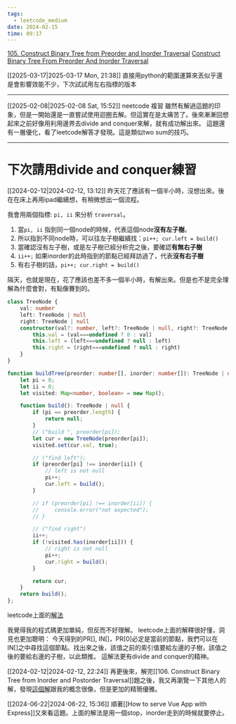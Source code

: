 ```yaml
---
tags:
  - leetcode_medium
date: 2024-02-15
time: 09:17
---
```

[105. Construct Binary Tree from Preorder and Inorder Traversal](https://leetcode.com/problems/construct-binary-tree-from-preorder-and-inorder-traversal/)
[Construct Binary Tree From Preorder And Inorder Traversal](https://neetcode.io/problems/binary-tree-from-preorder-and-inorder-traversal)

[[2025-03-17|2025-03-17 Mon, 21:38]]
直接用python的範圍運算來丟似乎還是會影響效能不少，下次試試用左右指標的版本

---

[[2025-02-08|2025-02-08 Sat, 15:52]]
neetcode 複習
雖然有解過這題的印象，但是一開始還是一直嘗試使用迴圈去解。但這實在是太痛苦了。後來漸漸回想起來之前好像用利用邊界去divide and conquer來解，就有成功解出來。
這題還有一層優化，看了leetcode解答才發現。這是類似two sum的技巧。

---


# 下次請用divide and conquer練習

[[2024-02-12|2024-02-12, 13:12]]
昨天花了應該有一個半小時，沒想出來。後在在床上再用ipad繼續想，有稍微想出一個流程。

我會用兩個指標: `pi, ii` 來分析 `traversal`。
1. 當`pi, ii` 指到同一個node的時候，代表這個node**沒有左子樹**。
2. 所以指到不同node時，可以往左子樹繼續找：`pi++; cur.left = build()` 
3. 當確認沒有左子樹，或是左子樹已經分析完之後，要確認**有無右子樹**
4. `ii++;` 如果inorder的此時指到的節點已經拜訪過了，代表**沒有右子樹**
5. 有右子樹的話，`pi++; cur.right = build()`


隔天，也就是現在，花了應該也差不多一個半小時，有解出來。但是也不是完全理解為什麼會對，有點像賽到的。



```ts
class TreeNode {
    val: number
    left: TreeNode | null
    right: TreeNode | null
    constructor(val?: number, left?: TreeNode | null, right?: TreeNode | null) {
        this.val = (val===undefined ? 0 : val)
        this.left = (left===undefined ? null : left)
        this.right = (right===undefined ? null : right)
    }
}

function buildTree(preorder: number[], inorder: number[]): TreeNode | null {
    let pi = 0;
    let ii = 0;
    let visited: Map<number, boolean> = new Map();

    function build(): TreeNode | null {
        if (pi == preorder.length) {
            return null;
        }
        // ("build ", preorder[pi]);
        let cur = new TreeNode(preorder[pi]);
        visited.set(cur.val, true);

        // ("find left");
        if (preorder[pi] !== inorder[ii]) {
            // left is not null
            pi++;
            cur.left = build();
        }

        // if (preorder[pi] !== inorder[ii]) {
        //     console.error("not expected");
        // }

        // ("find right")
        ii++;
        if (!visited.has(inorder[ii])) {
            // right is not null
            pi++;
            cur.right = build();
        }

        return cur;
    }
    return build();
};

```



leetcode上面的[解法](https://leetcode.com/problems/construct-binary-tree-from-preorder-and-inorder-traversal/solutions/34538/my-accepted-java-solution/)

我覺得我的程式碼更加單純，但反而不好理解。
leetcode上面的解釋很好懂，洞見也更加聰明：
今天得到的PR[], IN[]，PR[0]必定是當前的節點，我們可以在IN[]之中尋找這個節點。找出來之後，該值之前的索引值要給左邊的子樹，該值之後的要給右邊的子樹，以此類推。
這解法更有divide and conquer的精神。


[[2024-02-12|2024-02-12, 22:24]]
再更後來，解完[[106. Construct Binary Tree from Inorder and Postorder Traversal]]題之後，我又再瀏覽一下其他人的解，發現[這個解](https://leetcode.com/problems/construct-binary-tree-from-preorder-and-inorder-traversal/solutions/34543/simple-o-n-without-map/)跟我的概念很像，但是更加的精簡優雅。

[[2024-06-22|2024-06-22, 15:36]]
順著[[How to serve Vue App with Express]]又來看這題。上面的解法是用一個stop，inorder走到的時候就要停止。